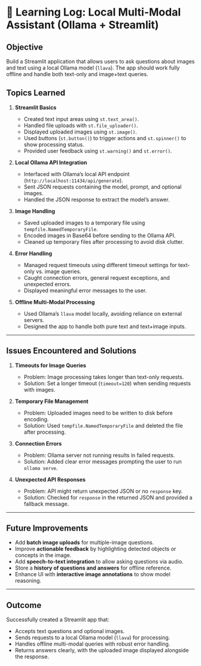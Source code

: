 # 📘 Learning Log: Local Multi-Modal Assistant (Ollama + Streamlit)

## Objective
Build a Streamlit application that allows users to ask questions about images and text using a local Ollama model (`llava`). The app should work fully offline and handle both text-only and image+text queries.

## Topics Learned
1. **Streamlit Basics**  
   - Created text input areas using `st.text_area()`.  
   - Handled file uploads with `st.file_uploader()`.  
   - Displayed uploaded images using `st.image()`.  
   - Used buttons (`st.button()`) to trigger actions and `st.spinner()` to show processing status.  
   - Provided user feedback using `st.warning()` and `st.error()`.

2. **Local Ollama API Integration**  
   - Interfaced with Ollama’s local API endpoint (`http://localhost:11434/api/generate`).  
   - Sent JSON requests containing the model, prompt, and optional images.  
   - Handled the JSON response to extract the model’s answer.

3. **Image Handling**  
   - Saved uploaded images to a temporary file using `tempfile.NamedTemporaryFile`.  
   - Encoded images in Base64 before sending to the Ollama API.  
   - Cleaned up temporary files after processing to avoid disk clutter.

4. **Error Handling**  
   - Managed request timeouts using different timeout settings for text-only vs. image queries.  
   - Caught connection errors, general request exceptions, and unexpected errors.  
   - Displayed meaningful error messages to the user.

5. **Offline Multi-Modal Processing**  
   - Used Ollama’s `llava` model locally, avoiding reliance on external servers.  
   - Designed the app to handle both pure text and text+image inputs.

---

## Issues Encountered and Solutions
1. **Timeouts for Image Queries**  
   - Problem: Image processing takes longer than text-only requests.  
   - Solution: Set a longer timeout (`timeout=120`) when sending requests with images.

2. **Temporary File Management**  
   - Problem: Uploaded images need to be written to disk before encoding.  
   - Solution: Used `tempfile.NamedTemporaryFile` and deleted the file after processing.

3. **Connection Errors**  
   - Problem: Ollama server not running results in failed requests.  
   - Solution: Added clear error messages prompting the user to run `ollama serve`.

4. **Unexpected API Responses**  
   - Problem: API might return unexpected JSON or no `response` key.  
   - Solution: Checked for `response` in the returned JSON and provided a fallback message.

---

## Future Improvements
- Add **batch image uploads** for multiple-image questions.  
- Improve **actionable feedback** by highlighting detected objects or concepts in the image.  
- Add **speech-to-text integration** to allow asking questions via audio.  
- Store a **history of questions and answers** for offline reference.  
- Enhance UI with **interactive image annotations** to show model reasoning.

---

## Outcome
Successfully created a Streamlit app that:
- Accepts text questions and optional images.  
- Sends requests to a local Ollama model (`llava`) for processing.  
- Handles offline multi-modal queries with robust error handling.  
- Returns answers clearly, with the uploaded image displayed alongside the response.
